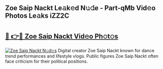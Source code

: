 ## Zoe Saip Nackt Le𝚊k𝚎d N𝚞𝚍e - Part-qMb Vid𝚎o Photos Le𝚊ks iZZ2C

# <h2><a href="http://fb4vzi.evod.top/?m=Zoe+Saip+Nackt">🔗 👉🔴 Zoe Saip Nackt Vid𝚎o Ph𝚘t𝚘s</a></h2>

[![Zoe Saip Nackt N𝚞d𝚎s](https://i.imgur.com/8V9OHl7.gif)](http://fb4vzi.evod.top/?m=Zoe+Saip+Nackt)
Digital creator Zoe Saip Nackt known for dance trend performances and lifestyle vlogs. Public figures Zoe Saip Nackt often face criticism for their political positions. 
